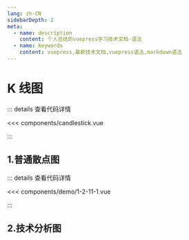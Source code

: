 ```yaml
---
lang: zh-CN
sidebarDepth: 2
meta:
  - name: description
    content: 个人总结的vuepress学习技术文档-语法
  - name: keywords
    content: vuepress,最新技术文档,vuepress语法,markdown语法
---
```


# K 线图

::: details 查看代码详情

<<< components/candlestick.vue

:::

## 1.普通散点图

  <Container url="/resume/?type=echarts&name=1-2-11-1.vue" />

::: details 查看代码详情

<<< components/demo/1-2-11-1.vue

:::

## 2.技术分析图

  <Container url="/resume/?type=echarts&name=1-2-11-2.vue" />
